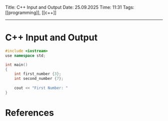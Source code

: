 Title: C++ Input and Output
Date: 25.09.2025
Time: 11:31
Tags: [[programming]], [[c++]]

---
# C++ Input and Output

```c++
#include <iostream>
use namespace std;

int main()
{
	int first_number {3};
	int second_number {7};
	
	cout << "First Number: "
}
```

# References